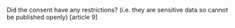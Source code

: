 Did the consent have any restrictions? (i.e. they are sensitive data so cannot be published openly)
        [article 9]
